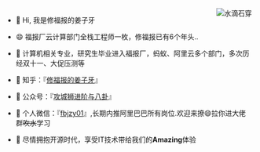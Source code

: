 
<!---
- 👋 Hi, I’m @javaLoverInterview
- 👀 I’m interested in ...
- 🌱 I’m currently learning ...
- 💞️ I’m looking to collaborate on ...
- 📫 How to reach me ...


javaLoverInterview/javaLoverInterview is a ✨ special ✨ repository because its `README.md` (this file) appears on your GitHub profile.
You can click the Preview link to take a look at your changes.
--->


<img align="right" src="https://github-readme-stats.vercel.app/api?username=javaLoverInterview&show_icons=true&icon_color=CE1D2D&text_color=718096&bg_color=ffffff&hide_title=true"  alt="水滴石穿" align="right" style="margin-bottom: 20px;"/>


- 👋 Hi, 我是修福报的姜子牙

- :smile: 福报厂云计算部门全栈工程师一枚，修福报已有6个年头..

- 🤔 计算机相关专业，研究生毕业进入福报厂，蚂蚁、阿里云多个部门，多次历经双十一、大促压测等

- :dog: 知乎：『[修福报的姜子牙](https://www.zhihu.com/people/fu-bao-han-jiang-zi-ya)』

- 👯 公众号：『[攻城狮进阶与八卦](https://mp.weixin.qq.com/s/uFRiGgJMYHPU2TCAZdHuCg)』

- 💬 个人微信：『[fbjzy01](https://qn.abange.cn/%E5%A7%9C%E5%AD%90%E7%89%99%E5%BE%AE%E4%BF%A1%E4%B8%8E%E5%85%AC%E4%BC%97%E5%8F%B7.png)』,长期内推阿里巴巴所有岗位.欢迎来撩😄拉你进大佬群~~吹水~~学习

- :clap: 尽情拥抱开源时代，享受IT技术带给我们的**Amazing**体验
